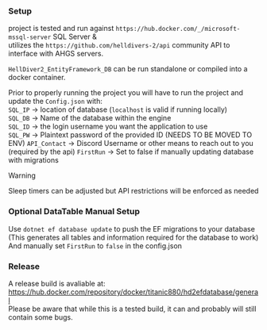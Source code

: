 ### Setup
project is tested and run against `https://hub.docker.com/_/microsoft-mssql-server` SQL Server &  
utilizes the `https://github.com/helldivers-2/api` community API to interface with AHGS servers.

`HellDiver2_EntityFramework_DB` can be run standalone or compiled into a docker container.

Prior to properly running the project you will have to run the project and update the `Config.json` with:     
`SQL_IP` -> location of database (`localhost` is valid if running locally)   
`SQL_DB` -> Name of the database within the engine    
`SQL_ID` -> the login username you want the application to use   
`SQL_PW` -> Plaintext password of the provided ID (NEEDS TO BE MOVED TO ENV)
`API_Contact` -> Discord Username or other means to reach out to you (required by the api)
`FirstRun` -> Set to false if manually updating database with migrations     

> [!WARNING]     
> Sleep timers can be adjusted but API restrictions will be enforced as needed

### Optional DataTable Manual Setup
Use `dotnet ef database update` to push the EF migrations to your database   
(This generates all tables and information required for the database to work)   
And manually set `FirstRun` to `false` in the config.json

### Release
A release build is avaliable at:   
https://hub.docker.com/repository/docker/titanic880/hd2efdatabase/general   
Please be aware that while this is a tested build, it can and probably will still contain some bugs.
